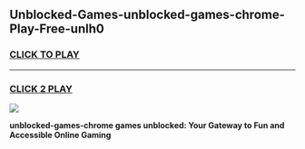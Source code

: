 
## Unblocked-Games-unblocked-games-chrome-Play-Free-unlh0
<h3>
<a href="https://premium76.site?title=unblocked-games-chrome&ref=18A1">CLICK TO PLAY</a></h3>
<hr>

<h3>
<a href="https://premium76.site?title=unblocked-games-chrome&ref=18A1">CLICK 2 PLAY</a>
  
</h3>

<a href="https://premium76.site?title=unblocked-games-chrome&ref=18A1"><img src="https://clearcache.store/games.png"></a>


**unblocked-games-chrome games unblocked: Your Gateway to Fun and Accessible Online Gaming**
